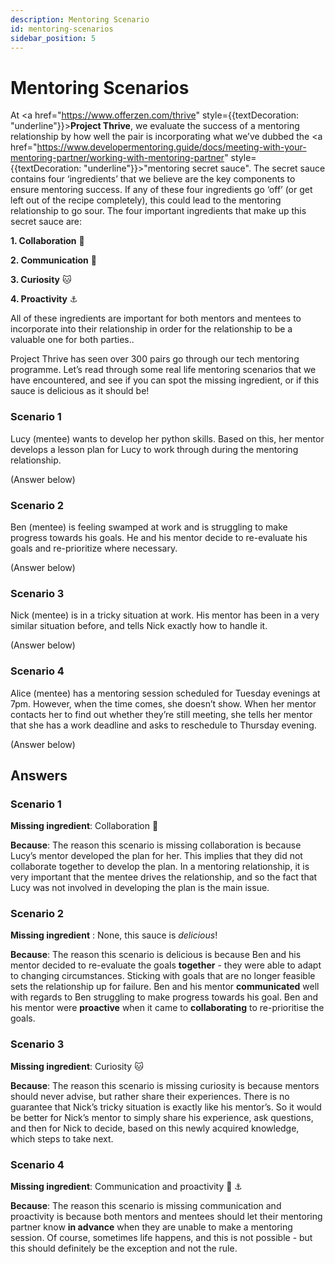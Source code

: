 ```yaml
---
description: Mentoring Scenario
id: mentoring-scenarios
sidebar_position: 5
---
```


# Mentoring Scenarios

At  <a href="https://www.offerzen.com/thrive" style={{textDecoration: "underline"}}>**Project Thrive**</a>, we evaluate the success of a mentoring relationship by how well the pair is incorporating what we’ve dubbed the  <a href="https://www.developermentoring.guide/docs/meeting-with-your-mentoring-partner/working-with-mentoring-partner" style={{textDecoration: "underline"}}>"mentoring secret sauce"</a>. The secret sauce contains four ‘ingredients’ that we believe are the key components to ensure mentoring success. If any of these four ingredients go ‘off’ (or get left out of the recipe completely), this could lead to the mentoring relationship to go sour. The four important ingredients that make up this secret sauce are: 

**1. Collaboration** 🤝

**2. Communication** 💬

**3. Curiosity** 🐱

**4. Proactivity** ⚓️

All of these ingredients are important for both mentors and mentees to incorporate into their relationship in order for the relationship to be a valuable one for both parties..

Project Thrive has seen over 300 pairs go through our tech mentoring programme. Let’s read through some real life mentoring scenarios that we have encountered, and see if you can spot the missing ingredient, or if this sauce is delicious as it should be!


### **Scenario 1**

Lucy (mentee) wants to develop her python skills. Based on this, her mentor develops a lesson plan for Lucy to work through during the mentoring relationship.

(Answer below)

### **Scenario 2** 

Ben (mentee) is feeling swamped at work and is struggling to make progress towards his goals. He and his mentor decide to re-evaluate his goals and re-prioritize where necessary. 

(Answer below)

### **Scenario 3**

Nick (mentee) is in a tricky situation at work. His mentor has been in a very similar situation before, and tells Nick exactly how to handle it.

(Answer below)

### **Scenario 4**

Alice (mentee) has a mentoring session scheduled for Tuesday evenings at 7pm. However, when the time comes, she doesn’t show. When her mentor contacts her to find out whether they’re still meeting, she tells her mentor that she has a work deadline and asks to reschedule to Thursday evening.

(Answer below)

## Answers 

### Scenario 1

**Missing ingredient**: Collaboration 🤝

**Because**: The reason this scenario is missing collaboration is because Lucy’s mentor developed the plan for her. This implies that they did not collaborate together to develop the plan. In a mentoring relationship, it is very important that the mentee drives the relationship, and so the fact that Lucy was not involved in developing the plan is the main issue.

### Scenario 2

**Missing ingredient** : None, this sauce is _delicious_!

**Because**: The reason this scenario is delicious is because Ben and his mentor decided to re-evaluate the goals **together** - they were able to adapt to changing circumstances. Sticking with goals that are no longer feasible sets the relationship up for failure. Ben and his mentor **communicated** well with regards to Ben struggling to make progress towards his goal. Ben and his mentor were **proactive** when it came to **collaborating** to re-prioritise the goals.

### Scenario 3

**Missing ingredient**: Curiosity 🐱

**Because**: The reason this scenario is missing curiosity is because mentors should never advise, but rather share their experiences. There is no guarantee that Nick’s tricky situation is exactly like his mentor’s. So it would be better for Nick’s mentor to simply share his experience, ask questions, and then for Nick to decide, based on this newly acquired knowledge, which steps to take next.


### Scenario 4

**Missing ingredient**: Communication and proactivity 💬 ⚓️

**Because**: The reason this scenario is missing communication and proactivity is because both mentors and mentees should let their mentoring partner know **in advance** when they are unable to make a mentoring session. Of course, sometimes life happens, and this is not possible - but this should definitely be the exception and not the rule.



